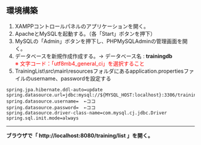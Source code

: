 ## 環境構築
1. XAMPPコントロールパネルのアプリケーションを開く。
2. ApacheとMySQLを起動する。（各「Start」ボタンを押下）
3. MySQLの「Admin」ボタンを押下し、PHPMySQLAdminの管理画面を開く。
4. データベースを新規作成作成する。→ データベース名 : **trainingdb**
   <br/><font color="Red">※ 文字コード：「utf8mb4_general_ci」を選択すること</font>
5. TrainingList\src\main\resourcesフォルダにあるapplication.propertiesファイルのusername、passwordを設定する

~~~
spring.jpa.hibernate.ddl-auto=update
spring.datasource.url=jdbc:mysql://${MYSQL_HOST:localhost}:3306/trainingdb
spring.datasource.username=  ←ココ
spring.datasource.password=  ←ココ
spring.datasource.driver-class-name=com.mysql.cj.jdbc.Driver
spring.sql.init.mode=always
~~~
***
**ブラウザで「 http://localhost:8080/training/list 」を開く。**
